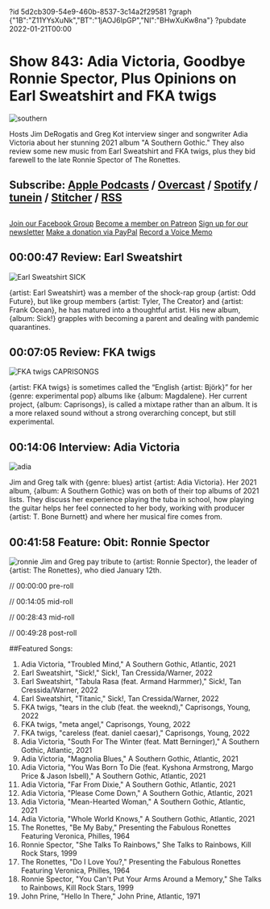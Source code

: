 ?id 5d2cb309-54e9-460b-8537-3c14a2f29581
?graph {"1B":"Z11YYsXuNk","BT":"1jAOJ6lpGP","NI":"BHwXuKw8na"}
?pubdate 2022-01-21T00:00
# Show 843: Adia Victoria, Goodbye Ronnie Spector, Plus Opinions on Earl Sweatshirt and FKA twigs
![southern](https://static.soundopinions.org/images/2022/a2495462737_5.jpeg)

Hosts Jim DeRogatis and Greg Kot interview singer and songwriter Adia Victoria about her stunning 2021 album "A Southern Gothic." They also review some new music from Earl Sweatshirt and FKA twigs, plus they bid farewell to the late Ronnie Spector of The Ronettes. 


## Subscribe: [Apple Podcasts](https://itunes.apple.com/us/podcast/sound-opinions/id94793843) / [Overcast](https://overcast.fm/itunes94793843/sound-opinions) / [Spotify](https://open.spotify.com/show/1kNR8YL7TBrQuRxDdS4wtU) / [tunein](https://tunein.com/podcasts/Music-Podcasts/Sound-Opinions-p60273/) / [Stitcher](http://www.stitcher.com/podcast/sound-opinions) / [RSS](https://feeds.simplecast.com/Nn6fjnB0)


##
[Join our Facebook Group](https://bit.ly/3sivr9T)
[Become a member on Patreon](https://bit.ly/3slWZvc)
[Sign up for our newsletter](https://bit.ly/3eEvRnG)
[Make a donation via PayPal](https://bit.ly/3dmt9lU)
[Record a Voice Memo](https://bit.ly/2RyD5Ah)


## 00:00:47 Review: Earl Sweatshirt

![Earl Sweatshirt SICK](https://static.soundopinions.org/assets/843/1B12.jpg)

{artist: Earl Sweatshirt} was a member of the shock-rap group {artist: Odd Future}, but like group members {artist: Tyler, The Creator} and {artist: Frank Ocean}, he has matured into a thoughtful artist. His new album, {album: Sick!} grapples with becoming a parent and dealing with pandemic quarantines. 


## 00:07:05 Review: FKA twigs

![FKA twigs CAPRISONGS](https://static.soundopinions.org/assets/843/BT1.jpg)

{artist: FKA twigs} is sometimes called the “English {artist: Björk}” for her {genre: experimental pop} albums like {album: Magdalene}. Her current project, {album: Caprisongs}, is called a mixtape rather than an album. It is a more relaxed sound without a strong overarching concept, but still experimental. 


## 00:14:06 Interview: Adia Victoria
![adia](https://static.soundopinions.org/images/2022/adia-victoria-july-2021.jpeg)

Jim and Greg talk with {genre: blues} artist {artist: Adia Victoria}. Her 2021 album, {album: A Southern Gothic} was on both of their top albums of 2021 lists. They discuss her experience playing the tuba in school, how playing the guitar helps her feel connected to her body, working with producer {artist: T. Bone Burnett} and where her musical fire comes from. 



## 00:41:58 Feature: Obit: Ronnie Spector
![ronnie](https://static.soundopinions.org/images/2022/d592b8f2.jpeg)
Jim and Greg pay tribute to {artist: Ronnie Spector}, the leader of {artist: The Ronettes}, who died January 12th. 


// 00:00:00 pre-roll

// 00:14:05 mid-roll

// 00:28:43 mid-roll

// 00:49:28 post-roll


##Featured Songs:

1. Adia Victoria, "Troubled Mind," A Southern Gothic, Atlantic, 2021
1. Earl Sweatshirt, "Sick!," Sick!, Tan Cressida/Warner, 2022
1. Earl Sweatshirt, "Tabula Rasa (feat. Armand Harmmer)," Sick!, Tan Cressida/Warner, 2022
1. Earl Sweatshirt, "Titanic," Sick!, Tan Cressida/Warner, 2022
1. FKA twigs, "tears in the club (feat. the weeknd)," Caprisongs, Young, 2022
1. FKA twigs, "meta angel," Caprisongs, Young, 2022
1. FKA twigs, "careless (feat. daniel caesar)," Caprisongs, Young, 2022
1. Adia Victoria, "South For The Winter (feat. Matt Berninger)," A Southern Gothic, Atlantic, 2021
1. Adia Victoria, "Magnolia Blues," A Southern Gothic, Atlantic, 2021
1. Adia Victoria, "You Was Born To Die (feat. Kyshona Armstrong, Margo Price & Jason Isbell)," A Southern Gothic, Atlantic, 2021
1. Adia Victoria, "Far From Dixie," A Southern Gothic, Atlantic, 2021
1. Adia Victoria, "Please Come Down," A Southern Gothic, Atlantic, 2021
1. Adia Victoria, "Mean-Hearted Woman," A Southern Gothic, Atlantic, 2021
1. Adia Victoria, "Whole World Knows," A Southern Gothic, Atlantic, 2021
1. The Ronettes, "Be My Baby," Presenting the Fabulous Ronettes Featuring Veronica, Philles, 1964
1. Ronnie Spector, "She Talks To Rainbows," She Talks to Rainbows, Kill Rock Stars, 1999
1. The Ronettes, "Do I Love You?," Presenting the Fabulous Ronettes Featuring Veronica, Philles, 1964
1. Ronnie Spector, "You Can't Put Your Arms Around a Memory," She Talks to Rainbows, Kill Rock Stars, 1999
1. John Prine, "Hello In There," John Prine, Atlantic, 1971